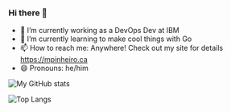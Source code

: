### Hi there 👋

<!--
**mjpin7/mjpin7** is a ✨ _special_ ✨ repository because its `README.md` (this file) appears on your GitHub profile. -->


- 🔭 I’m currently working as a DevOps Dev at IBM
- 🌱 I’m currently learning to make cool things with Go
- 📫 How to reach me: Anywhere! Check out my site for details https://mpinheiro.ca
- 😄 Pronouns: he/him

![My GitHub stats](https://github-readme-stats.vercel.app/api?username=mjpin7&show_icons=true&include_all_commits=true&theme=merko)

![Top Langs](https://github-readme-stats.vercel.app/api/top-langs/?username=mjpin7&layout=compact&theme=merko)
